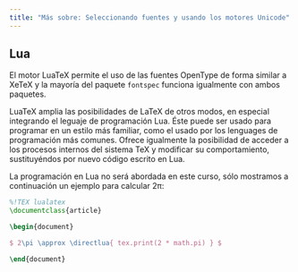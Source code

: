 ```yaml
---
title: "Más sobre: Seleccionando fuentes y usando los motores Unicode"
---
```


## Lua

El motor LuaTeX permite el uso de las fuentes OpenType de forma similar
a XeTeX y la mayoría del paquete `fontspec` funciona igualmente con
ambos paquetes.

LuaTeX amplia las posibilidades de LaTeX de otros modos, en especial integrando
el leguaje de programación Lua. Éste puede ser usado para programar en un
estilo más familiar, como el usado por los lenguages de programación más comunes.
Ofrece igualmente la posibilidad de acceder a los procesos internos del sistema
TeX y modificar su comportamiento, sustituyéndos por nuevo código escrito en Lua.

La programación en Lua no será abordada en este curso, sólo mostramos a continuación
un ejemplo para calcular 2π:

```latex
%!TEX lualatex
\documentclass{article}

\begin{document}

$ 2\pi \approx \directlua{ tex.print(2 * math.pi) } $

\end{document}
```

